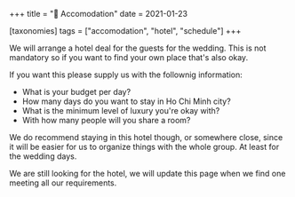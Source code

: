 +++
title = "🏩 Accomodation"
date = 2021-01-23

[taxonomies]
tags = ["accomodation", "hotel", "schedule"]
+++

We will arrange a hotel deal for the guests for the wedding. This is not mandatory so if you want to find your own place that's also okay.

If you want this please supply us with the follownig information:
- What is your budget per day?
- How many days do you want to stay in Ho Chi Minh city?
- What is the minimum level of luxury you're okay with?
- With how many people will you share a room?

We do recommend staying in this hotel though, or somewhere close, since it will be easier for us to organize things with the whole group.
At least for the wedding days.

We are still looking for the hotel, we will update this page when we find one meeting all our requirements.
